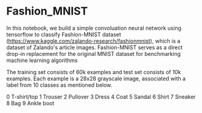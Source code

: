 # Fashion_MNIST

In this notebook, we build a simple convoluation neural network using tensorflow to classify Fashion-MNIST dataset (https://www.kaggle.com/zalando-research/fashionmnist), which is a dataset of Zalando's article images. Fashion-MNIST serves as a direct drop-in replacement for the original MNIST dataset for benchmarking machine learning algorithms

The training set consists of 60k examples and test set consists of 10k examples. Each example is a 28x28 grayscale image, associated with a label from 10 classes as mentioned below.

0 T-shirt/top
1 Trouser
2 Pullover
3 Dress
4 Coat
5 Sandal
6 Shirt
7 Sneaker
8 Bag
9 Ankle boot
